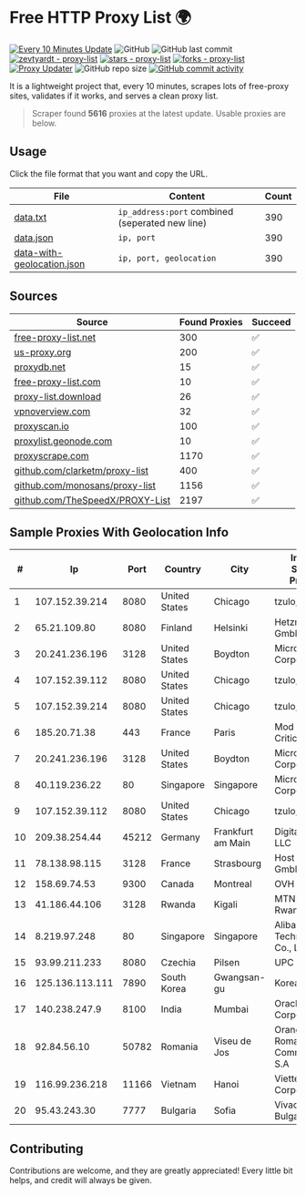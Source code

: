 
# Free HTTP Proxy List 🌍

[![Every 10 Minutes Update](https://github.com/mertguvencli/http-proxy-list/actions/workflows/main.yml/badge.svg?branch=main)](https://github.com/mertguvencli/http-proxy-list/actions/workflows/main.yml)
![GitHub](https://img.shields.io/github/license/mertguvencli/http-proxy-list)
![GitHub last commit](https://img.shields.io/github/last-commit/mertguvencli/http-proxy-list)
[![zevtyardt - proxy-list](https://img.shields.io/static/v1?label=zevtyardt&message=proxy-list&color=blue&logo=github)](https://github.com/zevtyardt/proxy-list "Go to GitHub repo")
[![stars - proxy-list](https://img.shields.io/github/stars/zevtyardt/proxy-list?style=social)](https://github.com/zevtyardt/proxy-list)
[![forks - proxy-list](https://img.shields.io/github/forks/zevtyardt/proxy-list?style=social)](https://github.com/zevtyardt/proxy-list)
[![Proxy Updater](https://github.com/zevtyardt/proxy-list/workflows/Proxy%20Updater/badge.svg)](https://github.com/zevtyardt/proxy-list/actions?query=workflow:"Proxy+Updater")
![GitHub repo size](https://img.shields.io/github/repo-size/zevtyardt/proxy-list)
[![GitHub commit activity](https://img.shields.io/github/commit-activity/m/zevtyardt/proxy-list?logo=commits)](https://github.com/zevtyardt/proxy-list/commits/main)

It is a lightweight project that, every 10 minutes, scrapes lots of free-proxy sites, validates if it works, and serves a clean proxy list.

> Scraper found **5616** proxies at the latest update. Usable proxies are below.

## Usage

Click the file format that you want and copy the URL.

|File|Content|Count|
|----|-------|-----|
|[data.txt](https://raw.githubusercontent.com/mertguvencli/http-proxy-list/main/proxy-list/data.txt)|`ip_address:port` combined (seperated new line)|390|
|[data.json](https://raw.githubusercontent.com/mertguvencli/http-proxy-list/main/proxy-list/data.json)|`ip, port`|390|
|[data-with-geolocation.json](https://raw.githubusercontent.com/mertguvencli/http-proxy-list/main/proxy-list/data-with-geolocation.json)|`ip, port, geolocation`|390|

## Sources

|Source|Found Proxies|Succeed|
|------|-------------|-------|
|[free-proxy-list.net](https://free-proxy-list.net)|300|✅|
|[us-proxy.org](https://www.us-proxy.org)|200|✅|
|[proxydb.net](http://proxydb.net)|15|✅|
|[free-proxy-list.com](https://free-proxy-list.com/?page=&port=&type%5B%5D=http&type%5B%5D=https&up_time=0&search=Search)|10|✅|
|[proxy-list.download](https://www.proxy-list.download/HTTP)|26|✅|
|[vpnoverview.com](https://vpnoverview.com/privacy/anonymous-browsing/free-proxy-servers)|32|✅|
|[proxyscan.io](https://www.proxyscan.io)|100|✅|
|[proxylist.geonode.com](https://proxylist.geonode.com/api/proxy-list?limit=300&page=1&sort_by=lastChecked&sort_type=desc&protocols=http,https)|10|✅|
|[proxyscrape.com](https://api.proxyscrape.com/v2/?request=displayproxies&protocol=http&timeout=10000&country=all&ssl=all&anonymity=all)|1170|✅|
|[github.com/clarketm/proxy-list](https://raw.githubusercontent.com/clarketm/proxy-list/master/proxy-list-raw.txt)|400|✅|
|[github.com/monosans/proxy-list](https://raw.githubusercontent.com/monosans/proxy-list/main/proxies/http.txt)|1156|✅|
|[github.com/TheSpeedX/PROXY-List](https://raw.githubusercontent.com/TheSpeedX/PROXY-List/master/http.txt)|2197|✅|


## Sample Proxies With Geolocation Info

|#|Ip|Port|Country|City|Internet Service Provider|
|-|--|----|-------|----|-------------------------|
|1|107.152.39.214|8080|United States|Chicago|tzulo, inc.|
|2|65.21.109.80|8080|Finland|Helsinki|Hetzner Online GmbH|
|3|20.241.236.196|3128|United States|Boydton|Microsoft Corporation|
|4|107.152.39.112|8080|United States|Chicago|tzulo, inc.|
|5|107.152.39.214|8080|United States|Chicago|tzulo, inc.|
|6|185.20.71.38|443|France|Paris|Mod Mission Critical LLC|
|7|20.241.236.196|3128|United States|Boydton|Microsoft Corporation|
|8|40.119.236.22|80|Singapore|Singapore|Microsoft Corporation|
|9|107.152.39.112|8080|United States|Chicago|tzulo, inc.|
|10|209.38.254.44|45212|Germany|Frankfurt am Main|DigitalOcean, LLC|
|11|78.138.98.115|3128|France|Strasbourg|Host Europe GmbH|
|12|158.69.74.53|9300|Canada|Montreal|OVH SAS|
|13|41.186.44.106|3128|Rwanda|Kigali|MTN Rwandacell|
|14|8.219.97.248|80|Singapore|Singapore|Alibaba (US) Technology Co., Ltd.|
|15|93.99.211.233|8080|Czechia|Pilsen|UPC Czech|
|16|125.136.113.111|7890|South Korea|Gwangsan-gu|Korea Telecom|
|17|140.238.247.9|8100|India|Mumbai|Oracle Corporation|
|18|92.84.56.10|50782|Romania|Viseu de Jos|Orange Romania Communication S.A|
|19|116.99.236.218|11166|Vietnam|Hanoi|Viettel Corporation|
|20|95.43.243.30|7777|Bulgaria|Sofia|Vivacom Bulgaria EAD|



## Contributing

Contributions are welcome, and they are greatly appreciated! Every
little bit helps, and credit will always be given.

